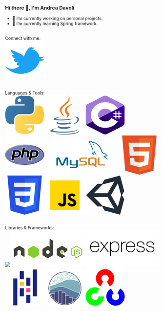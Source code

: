 ### Hi there 👋, I'm Andrea Davoli

- 🔭 I’m currently working on personal projects.
- 🌱 I’m currently learning Spring framework.

<!--
**Driu04/Driu04** is a ✨ _special_ ✨ repository because its `README.md` (this file) appears on your GitHub profile.

Here are some ideas to get you started:

- 🔭 I’m currently working on ...
- 🌱 I’m currently learning ...
- 👯 I’m looking to collaborate on ...
- 🤔 I’m looking for help with ...
- 💬 Ask me about ...
- 📫 How to reach me: ...
- 😄 Pronouns: ...
- ⚡ Fun fact: ...
-->

<br>Connect with me:<br>
![](https://github.com/Driu04/Driu04/blob/main/icons/twitter-official.svg)

<br>Languages & Tools:<br>
![](https://github.com/Driu04/Driu04/blob/main/icons/python-icon.svg)
![](https://github.com/Driu04/Driu04/blob/main/icons/java-icon.svg)
![](https://github.com/Driu04/Driu04/blob/main/icons/csharp-icon.svg)
![](https://github.com/Driu04/Driu04/blob/main/icons/php-icon.svg)
![](https://github.com/Driu04/Driu04/blob/main/icons/mysql-ar21.svg)
![](https://github.com/Driu04/Driu04/blob/main/icons/html5-icon.svg)
![](https://github.com/Driu04/Driu04/blob/main/icons/css-icon.svg)
![](https://github.com/Driu04/Driu04/blob/main/icons/javascript-icon.svg)
![](https://github.com/Driu04/Driu04/blob/main/icons/unity3d-icon.svg)

<br>Libraries & Frameworks:<br>
![](https://github.com/Driu04/Driu04/blob/main/icons/)
![](https://github.com/Driu04/Driu04/blob/main/icons/nodejs-ar21.svg)
![](https://github.com/Driu04/Driu04/blob/main/icons/expressjs-ar21.svg)
![](https://github.com/Driu04/Driu04/blob/main/icons/pandas-icon.svg)
![](https://github.com/Driu04/Driu04/blob/main/icons/seaborn-icon.svg)
![](https://github.com/Driu04/Driu04/blob/main/icons/opencv-icon.svg)
